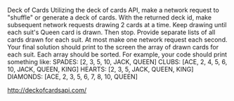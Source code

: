 Deck of Cards
Utilizing the deck of cards API, make a network request to "shuffle" or generate a deck of cards. With the returned deck id, make subsequent network requests drawing 2 cards at a time. Keep drawing until each suit's Queen card is drawn. Then stop. Provide separate lists of all cards drawn for each suit. At most make one network request each second.
Your final solution should print to the screen the array of drawn cards for each suit. Each array should be sorted. For example, your code should print something like:
SPADES: [2, 3, 5, 10, JACK, QUEEN]
CLUBS: [ACE, 2, 4, 5, 6, 10, JACK, QUEEN, KING]
HEARTS: [2, 3, 5, JACK, QUEEN, KING]
DIAMONDS: [ACE, 2, 3, 5, 6, 7, 8, 10, QUEEN]

http://deckofcardsapi.com/
